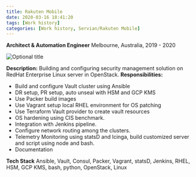 ```yaml
---
title: Rakuten Mobile
date: 2020-03-16 18:41:20
tags: [Work history]
categories: [Work history, Servian/Rakuten Mobile]
---
```


**Architect & Automation Engineer**
Melbourne, Australia, 2019 - 2020

![](https://philsblog.b-cdn.net/images/rakuten_mobile.jpeg "Optional title")


**Description:** Building and configuring security management solution on RedHat Enterprise Linux server in OpenStack.
**Responsibilities:**

* Build and configure Vault cluster using Ansible 
* DR setup, PR setup, auto unseal with HSM and GCP KMS
* Use Packer build images
* Use Vagrant setup local RHEL environment for OS patching
* Use Terraform Vault provider to create vault resources
* OS hardening using CIS benchmark.
* Integration with Jenkins pipeline.
* Configure network routing among the clusters.
* Telemetry Monitoring using statsD and Icinga, build customized server and script using node and bash.
* Documentation

**Tech Stack** Ansible, Vault, Consul, Packer, Vagrant, statsD, Jenkins, RHEL, HSM, GCP KMS, bash, python, OpenStack, Linux

